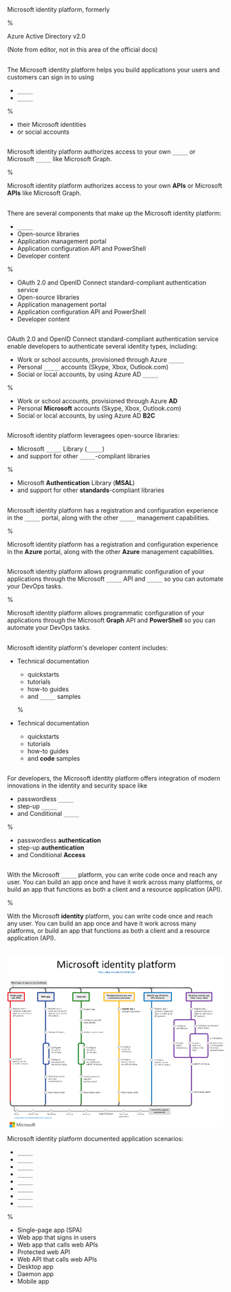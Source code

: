##

Microsoft identity platform, formerly

%

Azure Active Directory v2.0

(Note from editor, not in this area of the official docs)

##

The Microsoft identity platform helps you build applications your users and customers can sign in to using

- `_____`
- `_____`

%

- their Microsoft identities
- or social accounts

##

Microsoft identity platform authorizes access to your own `_____` or Microsoft `_____` like Microsoft Graph.

%

Microsoft identity platform authorizes access to your own **APIs** or Microsoft **APIs** like Microsoft Graph.

##

There are several components that make up the Microsoft identity platform:

- `_____`
- Open-source libraries
- Application management portal
- Application configuration API and PowerShell
- Developer content

%

- OAuth 2.0 and OpenID Connect standard-compliant authentication service
- Open-source libraries
- Application management portal
- Application configuration API and PowerShell
- Developer content

##

OAuth 2.0 and OpenID Connect standard-compliant authentication service enable developers to authenticate several identity types, including:

- Work or school accounts, provisioned through Azure `_____`
- Personal `_____` accounts (Skype, Xbox, Outlook.com)
- Social or local accounts, by using Azure AD `_____`

%

- Work or school accounts, provisioned through Azure **AD**
- Personal **Microsoft** accounts (Skype, Xbox, Outlook.com)
- Social or local accounts, by using Azure AD **B2C**

##

Microsoft identity platform leveragees open-source libraries:

- Microsoft `_____` Library (`_____`)
- and support for other `_____`-compliant libraries

%

- Microsoft **Authentication** Library (**MSAL**)
- and support for other **standards**-compliant libraries

##

Microsoft identity platform has a registration and configuration experience in the `_____` portal, along with the other `_____` management capabilities.

%

Microsoft identity platform has a registration and configuration experience in the **Azure** portal, along with the other **Azure** management capabilities.

##

Microsoft identity platform allows programmatic configuration of your applications through the Microsoft `_____` API and `_____` so you can automate your DevOps tasks.

%

Microsoft identity platform allows programmatic configuration of your applications through the Microsoft **Graph** API and **PowerShell** so you can automate your DevOps tasks.

##

Microsoft identity platform's developer content includes:

- Technical documentation
  - quickstarts
  - tutorials
  - how-to guides
  - and `_____` samples

  %

- Technical documentation
  - quickstarts
  - tutorials
  - how-to guides
  - and **code** samples

##

For developers, the Microsoft identity platform offers integration of modern innovations in the identity and security space like

- passwordless `_____`
- step-up `_____`
- and Conditional `_____`

%

- passwordless **authentication**
- step-up **authentication**
- and Conditional **Access**

##

With the Microsoft `_____` platform, you can write code once and reach any user. You can build an app once and have it work across many platforms, or build an app that functions as both a client and a resource application (API).

%

With the Microsoft **identity** platform, you can write code once and reach any user. You can build an app once and have it work across many platforms, or build an app that functions as both a client and a resource application (API).

##

![application scenarios](./img/application-scenarios-identity-platform.png)

Microsoft identity platform documented application scenarios:

- `_____`
- `_____`
- `_____`
- `_____`
- `_____`
- `_____`
- `_____`
- `_____`

%

- Single-page app (SPA)
- Web app that signs in users
- Web app that calls web APIs
- Protected web API
- Web API that calls web APIs
- Desktop app
- Daemon app
- Mobile app
